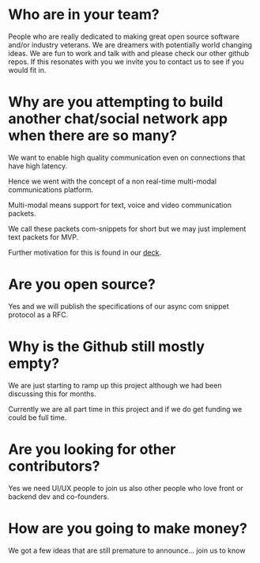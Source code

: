# Who are in your team?

People who are really dedicated to making great open source software and/or industry veterans. 
We are dreamers with potentially world changing ideas.
We are fun to work and talk with and please check our other github repos. 
If this resonates with you we invite you to contact us to see if you would fit in.

# Why are you attempting to build another chat/social network app when there are so many?

We want to enable high quality communication even on connections that have high latency.

Hence we went with the concept of a non real-time multi-modal communications platform.

Multi-modal means support for text, voice and video communication packets.

We call these packets com-snippets for short but we may just implement text packets for MVP.

Further motivation for this is found in our [deck](TetraPlex%20deck%200.54%20-%20dark%20mode.pptx).

# Are you open source?

Yes and we will publish the specifications of our async com snippet protocol as a RFC.

# Why is the Github still mostly empty?

We are just starting to ramp up this project although we had been discussing this for months.

Currently we are all part time in this project and if we do get funding we could be full time.

# Are you looking for other contributors?

Yes we need UI/UX people to join us also other people who love front or backend dev and co-founders.

# How are you going to make money?

We got a few ideas that are still premature to announce... 
join us to know







